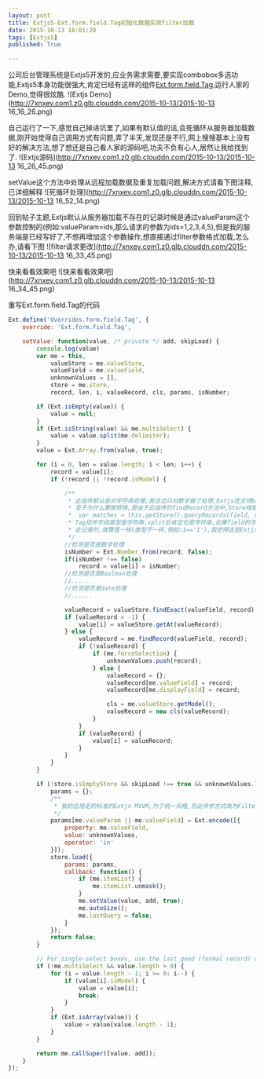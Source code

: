 ```yaml
---
layout: post
title: Extjs5-Ext.form.field.Tag初始化数据实现filter加载
date: 2015-10-13 18:01:20
tags: [Extjs5]
published: True

---
```

公司后台管理系统是Extjs5开发的,应业务需求需要,要实现combobox多选功能,Extjs5本身功能很强大,肯定已经有这样的组件[Ext.form.field.Tag](http://docs.sencha.com/extjs/5.1/5.1.1-apidocs/#!/api/Ext.form.field.Tag),运行人家的Demo,觉得很炫酷.
![Extjs Demo](http://7xnxev.com1.z0.glb.clouddn.com/2015-10-13/2015-10-13 16_16_26.png)

自己运行了一下,感觉自己掉进坑里了,如果有默认值的话,会死循环从服务器加载数据,刚开始觉得自己调用方式有问题,弄了半天,发现还是不行,网上搜搜基本上没有好的解决方法,想了想还是自己看人家的源码吧,功夫不负有心人,居然让我给找到了.
![Extjs源码](http://7xnxev.com1.z0.glb.clouddn.com/2015-10-13/2015-10-13 16_26_45.png)

setValue这个方法中处理从远程加载数据及重复加载问题,解决方式请看下图注释,已详细解释
![死循环处理](http://7xnxev.com1.z0.glb.clouddn.com/2015-10-13/2015-10-13 16_52_14.png)

回到帖子主题,Extjs默认从服务器加载不存在的记录时候是通过valueParam这个参数控制的(例如:valueParam=ids,那么请求的参数为ids=1,2,3,4,5),但是我的服务端是已经写好了,不想再增加这个参数操作,想直接通过filter参数格式加载,怎么办,请看下图
![filter请求更改](http://7xnxev.com1.z0.glb.clouddn.com/2015-10-13/2015-10-13 16_33_45.png)

快来看看效果吧
![快来看看效果吧](http://7xnxev.com1.z0.glb.clouddn.com/2015-10-13/2015-10-13 16_34_45.png)

重写Ext.form.field.Tag的代码

```javascript   
Ext.define('Overrides.form.field.Tag', {
    override: 'Ext.form.field.Tag',

    setValue: function(value, /* private */ add, skipLoad) {
        console.log(value)
        var me = this,
            valueStore = me.valueStore,
            valueField = me.valueField,
            unknownValues = [],
            store = me.store,
            record, len, i, valueRecord, cls, params, isNumber;

        if (Ext.isEmpty(value)) {
            value = null;
        }
        if (Ext.isString(value) && me.multiSelect) {
            value = value.split(me.delimiter);
        }
        value = Ext.Array.from(value, true);

        for (i = 0, len = value.length; i < len; i++) {
            record = value[i];
            if (!record || !record.isModel) {

                /**
                 * 此组件默认是对字符串处理,我这边只对数字做了处理,Extjs还支持boolean/date,各位根据自己的需求自己实现
                 * 至于为什么要做转换,是由于此组件的findRecord方法中,Store根据字段名和字段值获取这条记录这个方法导致的
                 *  var matches = this.getStore().queryRecords(field, value);
                 * Tag组件字段类型是字符串,split后肯定也是字符串,如果field的字段类型是int,那么通过queryRecords是获取不到
                 * 此记录的,就算值一样(类型不一样,例如:1=='1'),我觉得这是Extjs的一个bug吧
                 */
                //检测是否是数字处理
                isNumber = Ext.Number.from(record, false);
                if(isNumber !== false)
                    record = value[i] = isNumber;
                //检测是否是Boolean处理
                //......
                //检测是否是date处理
                //......

                valueRecord = valueStore.findExact(valueField, record);
                if (valueRecord > -1) {
                    value[i] = valueStore.getAt(valueRecord);
                } else {
                    valueRecord = me.findRecord(valueField, record);
                    if (!valueRecord) {
                        if (me.forceSelection) {
                            unknownValues.push(record);
                        } else {
                            valueRecord = {};
                            valueRecord[me.valueField] = record;
                            valueRecord[me.displayField] = record;

                            cls = me.valueStore.getModel();
                            valueRecord = new cls(valueRecord);
                        }
                    }
                    if (valueRecord) {
                        value[i] = valueRecord;
                    }
                }
            }
        }

        if (!store.isEmptyStore && skipLoad !== true && unknownValues.length > 0 && me.queryMode === 'remote') {
            params = {};
            /**
             * 我的应用走的标准的Extjs MVVM,为了统一风格,将此传参方式改为Filter形式
             */
            params[me.valueParam || me.valueField] = Ext.encode([{
                property: me.valueField,
                value: unknownValues,
                operator: 'in'
            }]);
            store.load({
                params: params,
                callback: function() {
                    if (me.itemList) {
                        me.itemList.unmask();
                    }
                    me.setValue(value, add, true);
                    me.autoSize();
                    me.lastQuery = false;
                }
            });
            return false;
        }

        // For single-select boxes, use the last good (formal record) value if possible
        if (!me.multiSelect && value.length > 0) {
            for (i = value.length - 1; i >= 0; i--) {
                if (value[i].isModel) {
                    value = value[i];
                    break;
                }
            }
            if (Ext.isArray(value)) {
                value = value[value.length - 1];
            }
        }

        return me.callSuper([value, add]);
    }
});
```



